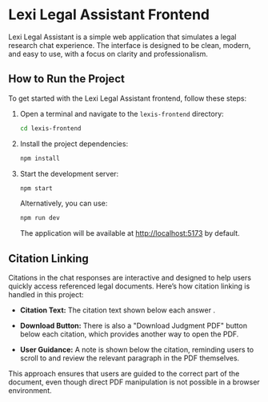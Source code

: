


# Lexi Legal Assistant Frontend

Lexi Legal Assistant is a simple web application that simulates a legal research chat experience. The interface is designed to be clean, modern, and easy to use, with a focus on clarity and professionalism.

## How to Run the Project

To get started with the Lexi Legal Assistant frontend, follow these steps:

1. Open a terminal and navigate to the `lexis-frontend` directory:
   ```bash
   cd lexis-frontend
   ```
2. Install the project dependencies:
   ```bash
   npm install
   ```
3. Start the development server:
   ```bash
   npm start
   ```
   Alternatively, you can use:
   ```bash
   npm run dev
   ```
   The application will be available at [http://localhost:5173](http://localhost:5173) by default.

## Citation Linking

Citations in the chat responses are interactive and designed to help users quickly access referenced legal documents. Here’s how citation linking is handled in this project:

- **Citation Text:** The citation text shown below each answer .
- **Download Button:** There is also a "Download Judgment PDF" button below each citation, which provides another way to open the PDF.

- **User Guidance:** A note is shown below the citation, reminding users to scroll to and review the relevant paragraph in the PDF themselves.

This approach ensures that users are guided to the correct part of the document, even though direct PDF manipulation is not possible in a browser environment.
